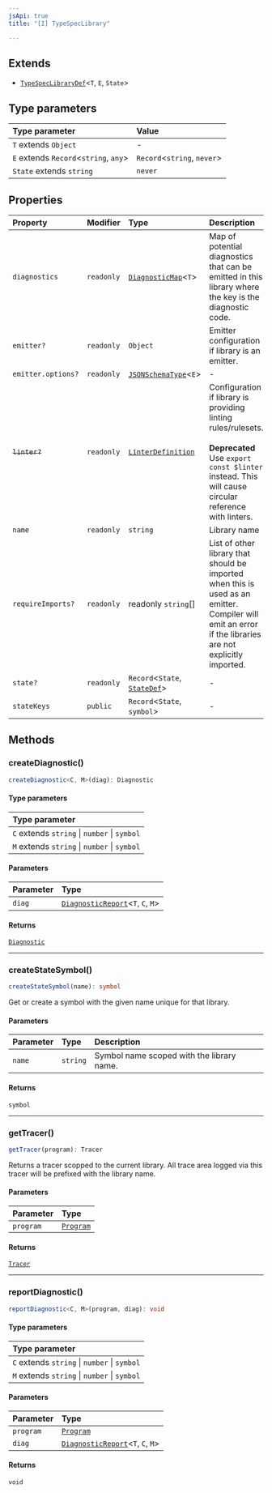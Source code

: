 ```yaml
---
jsApi: true
title: "[I] TypeSpecLibrary"

---
```

## Extends

- [`TypeSpecLibraryDef`](TypeSpecLibraryDef.md)<`T`, `E`, `State`\>

## Type parameters

| Type parameter | Value |
| :------ | :------ |
| `T` extends `Object` | - |
| `E` extends `Record`<`string`, `any`\> | `Record`<`string`, `never`\> |
| `State` extends `string` | `never` |

## Properties

| Property | Modifier | Type | Description | Overrides | Inherited from |
| :------ | :------ | :------ | :------ | :------ | :------ |
| `diagnostics` | `readonly` | [`DiagnosticMap`](../type-aliases/DiagnosticMap.md)<`T`\> | Map of potential diagnostics that can be emitted in this library where the key is the diagnostic code. | [`TypeSpecLibraryDef`](TypeSpecLibraryDef.md).`diagnostics` | [`TypeSpecLibraryDef`](TypeSpecLibraryDef.md).`diagnostics` |
| `emitter?` | `readonly` | `Object` | Emitter configuration if library is an emitter. | [`TypeSpecLibraryDef`](TypeSpecLibraryDef.md).`emitter` | [`TypeSpecLibraryDef`](TypeSpecLibraryDef.md).`emitter` |
| `emitter.options?` | `readonly` | [`JSONSchemaType`](../type-aliases/JSONSchemaType.md)<`E`\> | - | - | - |
| ~~`linter?`~~ | `readonly` | [`LinterDefinition`](LinterDefinition.md) | Configuration if library is providing linting rules/rulesets.<br /><br />**Deprecated**<br />Use `export const $linter` instead. This will cause circular reference with linters. | [`TypeSpecLibraryDef`](TypeSpecLibraryDef.md).`linter` | [`TypeSpecLibraryDef`](TypeSpecLibraryDef.md).`linter` |
| `name` | `readonly` | `string` | Library name | [`TypeSpecLibraryDef`](TypeSpecLibraryDef.md).`name` | [`TypeSpecLibraryDef`](TypeSpecLibraryDef.md).`name` |
| `requireImports?` | `readonly` | readonly `string`[] | List of other library that should be imported when this is used as an emitter.<br />Compiler will emit an error if the libraries are not explicitly imported. | [`TypeSpecLibraryDef`](TypeSpecLibraryDef.md).`requireImports` | [`TypeSpecLibraryDef`](TypeSpecLibraryDef.md).`requireImports` |
| `state?` | `readonly` | `Record`<`State`, [`StateDef`](StateDef.md)\> | - | [`TypeSpecLibraryDef`](TypeSpecLibraryDef.md).`state` | [`TypeSpecLibraryDef`](TypeSpecLibraryDef.md).`state` |
| `stateKeys` | `public` | `Record`<`State`, `symbol`\> | - | - | - |

## Methods

### createDiagnostic()

```ts
createDiagnostic<C, M>(diag): Diagnostic
```

#### Type parameters

| Type parameter |
| :------ |
| `C` extends `string` \| `number` \| `symbol` |
| `M` extends `string` \| `number` \| `symbol` |

#### Parameters

| Parameter | Type |
| :------ | :------ |
| `diag` | [`DiagnosticReport`](../type-aliases/DiagnosticReport.md)<`T`, `C`, `M`\> |

#### Returns

[`Diagnostic`](Diagnostic.md)

***

### createStateSymbol()

```ts
createStateSymbol(name): symbol
```

Get or create a symbol with the given name unique for that library.

#### Parameters

| Parameter | Type | Description |
| :------ | :------ | :------ |
| `name` | `string` | Symbol name scoped with the library name. |

#### Returns

`symbol`

***

### getTracer()

```ts
getTracer(program): Tracer
```

Returns a tracer scopped to the current library.
All trace area logged via this tracer will be prefixed with the library name.

#### Parameters

| Parameter | Type |
| :------ | :------ |
| `program` | [`Program`](Program.md) |

#### Returns

[`Tracer`](Tracer.md)

***

### reportDiagnostic()

```ts
reportDiagnostic<C, M>(program, diag): void
```

#### Type parameters

| Type parameter |
| :------ |
| `C` extends `string` \| `number` \| `symbol` |
| `M` extends `string` \| `number` \| `symbol` |

#### Parameters

| Parameter | Type |
| :------ | :------ |
| `program` | [`Program`](Program.md) |
| `diag` | [`DiagnosticReport`](../type-aliases/DiagnosticReport.md)<`T`, `C`, `M`\> |

#### Returns

`void`
